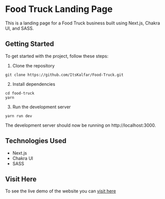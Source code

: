 # Food Truck Landing Page

This is a landing page for a Food Truck business built using Next.js, Chakra UI, and SASS.

## Getting Started
To get started with the project, follow these steps:

1. Clone the repository

```
git clone https://github.com/ItsKalfar/Food-Truck.git
```

2. Install dependencies

```
cd food-truck
yarn
```

3. Run the development server

```
yarn run dev
```

The development server should now be running on http://localhost:3000.

## Technologies Used

- Next.js
- Chakra UI
- SASS

## Visit Here
To see the live demo of the website you can [visit here](https://food-truck-black.vercel.app/)
